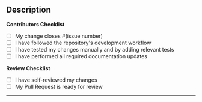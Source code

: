 ## Description
<!-- 
Please provide a clear and concise description of the changes made in this pull request.

Using AI to generate code? Please include a note in the description with which AI tool you used.
-->

**Contributors Checklist**
<!--
NOTE:
1. You must create an issue in the repository before making a Pull Request.
2. You must not create a Pull Request for an issue that is already assigned to someone else.

If you do not follow these steps, your Pull Request will be closed without review.
-->

- [ ] My change closes #(issue number)
- [ ] I have followed the repository's development workflow
- [ ] I have tested my changes manually and by adding relevant tests
- [ ] I have performed all required documentation updates

**Review Checklist**
<!-- Your Pull Request will not be reviewed if tests are failing, you have not self-reviewed your changes, or you have not checked all of the following: -->

- [ ] I have self-reviewed my changes
- [ ] My Pull Request is ready for review

---

